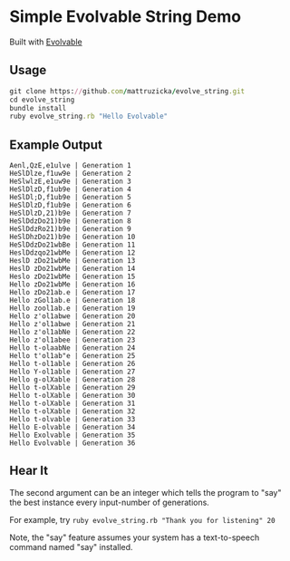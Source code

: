 # Simple Evolvable String Demo

Built with [Evolvable](https://github.com/mattruzicka/evolvable)

## Usage

```ruby
git clone https://github.com/mattruzicka/evolve_string.git
cd evolve_string
bundle install
ruby evolve_string.rb "Hello Evolvable"
```

## Example Output

```
Aenl,QzE,e1ulve | Generation 1
HeSlDlze,f1uw9e | Generation 2
HeSlwlzE,e1uw9e | Generation 3
HeSlDlzD,f1ub9e | Generation 4
HeSlDl;D,f1ub9e | Generation 5
HeSlDlzD,f1ub9e | Generation 6
HeSlDlzD,21)b9e | Generation 7
HeSlDdzDo21)b9e | Generation 8
HeSlDdzRo21)b9e | Generation 9
HeSlDhzDo21)b9e | Generation 10
HeSlDdzDo21wbBe | Generation 11
HeslDdzqo21wbMe | Generation 12
HeslD zDo21wbMe | Generation 13
HeslD zDo21wbMe | Generation 14
Heslo zDo21wbMe | Generation 15
Hello zDo21wbMe | Generation 16
Hello zDo21ab.e | Generation 17
Hello zGol1ab.e | Generation 18
Hello zool1ab.e | Generation 19
Hello z'ol1abwe | Generation 20
Hello z'ol1abwe | Generation 21
Hello z'ol1abNe | Generation 22
Hello z'ol1abee | Generation 23
Hello t-olaabNe | Generation 24
Hello t'ol1ab"e | Generation 25
Hello t-ol1able | Generation 26
Hello Y-ol1able | Generation 27
Hello g-olXable | Generation 28
Hello t-olXable | Generation 29
Hello t-olXable | Generation 30
Hello t-olXable | Generation 31
Hello t-olXable | Generation 32
Hello t-olvable | Generation 33
Hello E-olvable | Generation 34
Hello Exolvable | Generation 35
Hello Evolvable | Generation 36
```

## Hear It
The second argument can be an integer which tells the program to "say" the best instance every input-number of generations.

For example, try `ruby evolve_string.rb "Thank you for listening" 20`


Note, the "say" feature assumes your system has a text-to-speech command named "say" installed.
